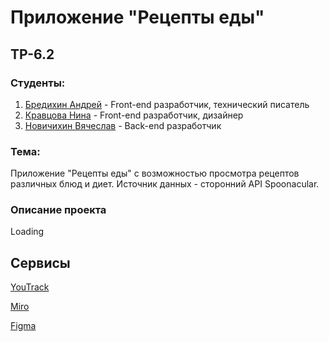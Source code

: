 # Приложение "Рецепты еды"
## TP-6.2
### Студенты:
1. [Бредихин Андрей](https://github.com/Andreyvd) - Front-end разработчик, технический писатель
2. [Кравцова Нина](https://github.com/NinelNina) - Front-end разработчик, дизайнер
3. [Новичихин Вячеслав](https://github.com/Novia2003) - Back-end разработчик
### Тема:
Приложение "Рецепты еды" с возможностью просмотра рецептов различных блюд и диет. Источник данных - сторонний API Spoonacular.
### Описание проекта
Loading
## Сервисы
[YouTrack](https://claudemonet.youtrack.cloud/agiles/159-2/current)

[Miro](https://miro.com/app/board/uXjVNnK_6zI=/)

[Figma](https://www.figma.com/file/UaMh6pD49SvYcP4G83df0Y/My-Recipe-App?type=design&node-id=0-1&mode=design)
